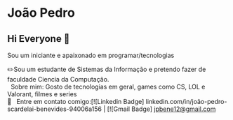 
# João Pedro
## Hi Everyone 🖖
Sou um iniciante e apaixonado em programar/tecnologias

✏️Sou um estudante de Sistemas da Informação e pretendo fazer de faculdade Ciencia da Computação.
 <br/> &nbsp; Sobre mim: Gosto de tecnologias em geral, games como CS, LOL e Valorant, filmes e series 
 <br/> :email: &nbsp; Entre em contato comigo:[![Linkedin Badge] linkedin.com/in/joão-pedro-scardelai-benevides-94006a156 
 |
 [![Gmail Badge] jpbene12@gmail.com
 
 
 
